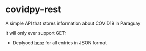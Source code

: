 # covidpy-rest
A simple API that stores information about COVID19 in Paraguay

It will only ever support GET:

* Deplyoed [here](https://covidpy-rest.herokuapp.com/) for all entries in JSON format
